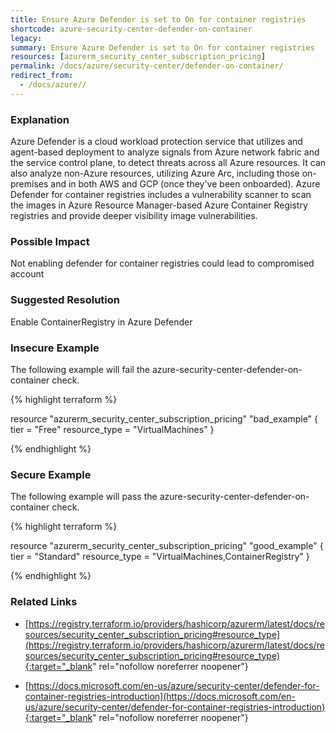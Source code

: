 ```yaml
---
title: Ensure Azure Defender is set to On for container registries
shortcode: azure-security-center-defender-on-container
legacy: 
summary: Ensure Azure Defender is set to On for container registries 
resources: [azurerm_security_center_subscription_pricing] 
permalink: /docs/azure/security-center/defender-on-container/
redirect_from: 
  - /docs/azure//
---
```


### Explanation

Azure Defender is a cloud workload protection service that utilizes and agent-based deployment to analyze signals from Azure network fabric and the service control plane, to detect threats across all Azure resources. It can also analyze non-Azure resources, utilizing Azure Arc, including those on-premises and in both AWS and GCP (once they've been onboarded).
			Azure Defender for container registries includes a vulnerability scanner to scan the images in Azure Resource Manager-based Azure Container Registry registries and provide deeper visibility image vulnerabilities.

### Possible Impact
Not enabling defender for container registries could lead to compromised account

### Suggested Resolution
Enable ContainerRegistry in Azure Defender


### Insecure Example

The following example will fail the azure-security-center-defender-on-container check.

{% highlight terraform %}

resource "azurerm_security_center_subscription_pricing" "bad_example" {
  tier          = "Free"
  resource_type = "VirtualMachines"
}

{% endhighlight %}



### Secure Example

The following example will pass the azure-security-center-defender-on-container check.

{% highlight terraform %}

resource "azurerm_security_center_subscription_pricing" "good_example" {
  tier          = "Standard"
  resource_type = "VirtualMachines,ContainerRegistry"
}

{% endhighlight %}



### Related Links


- [https://registry.terraform.io/providers/hashicorp/azurerm/latest/docs/resources/security_center_subscription_pricing#resource_type](https://registry.terraform.io/providers/hashicorp/azurerm/latest/docs/resources/security_center_subscription_pricing#resource_type){:target="_blank" rel="nofollow noreferrer noopener"}

- [https://docs.microsoft.com/en-us/azure/security-center/defender-for-container-registries-introduction](https://docs.microsoft.com/en-us/azure/security-center/defender-for-container-registries-introduction){:target="_blank" rel="nofollow noreferrer noopener"}


